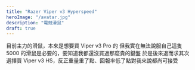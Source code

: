 ```yaml
---
title: "Razer Viper v3 Hyperspeed"
heroImage: "/avatar.jpg"
description: "電競滑鼠"
draft: true
---
```


目前主力的滑鼠，本來是想要買 Viper v3 Pro 的
但我實在無法說服自己這隻 5000 的滑鼠是必要的，要知道我都還沒買過那麼貴的鍵盤
於是後來退而求其次選擇買 Viper v3 HS，反正重量重了點、回報率低了點對我來說都尚可接受
